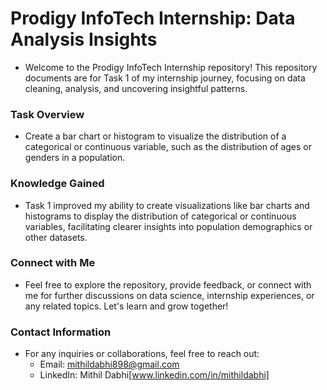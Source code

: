 # Prodigy InfoTech Internship: Data Analysis Insights
- Welcome to the Prodigy InfoTech Internship repository! This repository documents are for Task 1 of my internship journey, focusing on data cleaning, analysis, and uncovering insightful patterns.

### Task Overview
- Create a bar chart or histogram to visualize the distribution of a categorical or continuous variable, such as the distribution of ages or genders in a population.

### Knowledge Gained
- Task 1 improved my ability to create visualizations like bar charts and histograms to display the distribution of categorical or continuous variables, facilitating clearer insights into population demographics or other datasets.

### Connect with Me
- Feel free to explore the repository, provide feedback, or connect with me for further discussions on data science, internship experiences, or any related topics. Let's learn and grow together!

### Contact Information
- For any inquiries or collaborations, feel free to reach out:
  - Email: mithildabhi898@gmail.com
  - LinkedIn: Mithil Dabhi[www.linkedin.com/in/mithildabhi]
